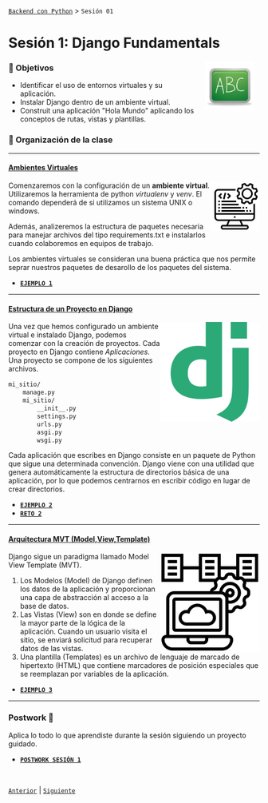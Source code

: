 [`Backend con Python`](../Readme.md) > `Sesión 01`
# Sesión 1: Django Fundamentals

<img src="img/pizarron.png" align="right" height="100" width="100" hspace="10">


### :dart: Objetivos
- Identificar el uso de entornos virtuales y su aplicación.
- Instalar Django dentro de un ambiente virtual.
- Construit una aplicación "Hola Mundo" aplicando los conceptos de rutas, vistas y plantillas.

### 📂 Organización de la clase
***

#### <ins>Ambientes Virtuales</ins>
<img src="img/imagen1.png" align="right" height="100" width="100"> 

Comenzaremos con la configuración de un __ambiente virtual__. Utilizaremos la herramienta de python *virtualenv* y *venv*. El comando dependerá de si utilizamos un sistema UNIX o windows. 

Además, analizeremos la estructura de paquetes necesaria para manejar archivos del tipo requirements.txt e instalarlos cuando colaboremos en equipos de trabajo.

Los ambientes virtuales se consideran una buena práctica que nos permite seprar nuestros paquetes de desarollo de los paquetes del sistema. 

- [**`EJEMPLO 1`**](Ejemplo-01/Readme.md)

***

#### <ins>Estructura de un Proyecto en Django</ins>
<img src="img/imagen2.png" align="right" height="200" width="200"> 

Una vez que hemos configurado un ambiente virtual e instalado Django, podemos comenzar con la creación de proyectos. Cada proyecto en Django contiene *Aplicaciones*. Una proyecto se compone de los siguientes archivos.

```console
mi_sitio/
    manage.py
    mi_sitio/
        __init__.py
        settings.py
        urls.py
        asgi.py
        wsgi.py
```

Cada aplicación que escribes en Django consiste en un paquete de Python que sigue una determinada convención. Django viene con una utilidad que genera automáticamente la estructura de directorios básica de una aplicación, por lo que podemos centrarnos en escribir código en lugar de crear directorios.

- [**`EJEMPLO 2`**](Ejemplo-02/Readme.md)
- [**`RETO 2`**](Reto-02/Readme.md)

***

#### <ins>Arquitectura MVT (Model,View,Template) </ins>
<img src="img/imagen3.png" align="right" height="200" width="200">

 Django sigue un paradigma llamado Model View Template (MVT).

1. Los Modelos (Model) de Django definen los datos de la aplicación y proporcionan una capa de abstracción al acceso a la base de datos.
1. Las Vistas (View) son en donde se define la mayor parte de la lógica de la aplicación. Cuando un usuario visita el sitio, se enviará solicitud para recuperar datos de las vistas.
1. Una plantilla (Templates) es un archivo de lenguaje de marcado de hipertexto (HTML) que contiene marcadores de posición especiales que se reemplazan por variables de la aplicación.


- [**`EJEMPLO 3`**](Ejemplo-03/Readme.md)

***

### Postwork :memo:
Aplica lo todo lo que aprendiste durante la sesión siguiendo un proyecto guidado.

- [**`POSTWORK SESIÓN 1`**](Postwork/Readme.md)

<br/>

[`Anterior`](../Readme.md) | [`Siguiente`](../Sesion-02/Readme.md)

